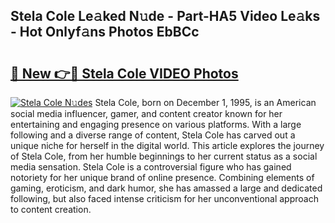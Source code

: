 ## Stela Cole Le𝚊ked N𝚞de - Part-HA5 Video Le𝚊ks - Hot Onlyf𝚊ns Photos EbBCc

# <h2><a href="http://ac21230.deff.icu/?id=Stela+Cole">🔗 New 👉🔴 Stela Cole VIDEO Photos</a></h2>

[![Stela Cole N𝚞des](https://i.imgur.com/rIISA9y.gif)](http://ac21230.deff.icu/?id=Stela+Cole)
Stela Cole, born on December 1, 1995, is an American social media influencer, gamer, and content creator known for her entertaining and engaging presence on various platforms. With a large following and a diverse range of content, Stela Cole has carved out a unique niche for herself in the digital world. This article explores the journey of Stela Cole, from her humble beginnings to her current status as a social media sensation. Stela Cole is a controversial figure who has gained notoriety for her unique brand of online presence. Combining elements of gaming, eroticism, and dark humor, she has amassed a large and dedicated following, but also faced intense criticism for her unconventional approach to content creation.

